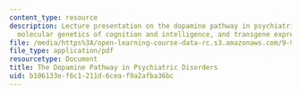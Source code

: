```yaml
---
content_type: resource
description: Lecture presentation on the dopamine pathway in psychiatric disorders,
  molecular genetics of cognition and intelligence, and transgene expression.
file: /media/https%3A/open-learning-course-data-rc.s3.amazonaws.com/9-914-special-topics-genetics-neurobiology-and-pathophysiology-of-psychiatric-disorders-fall-2008/b106133ef6c1211d6ceaf9a2afba36bc_MIT9_914f08_lec05.pdf
file_type: application/pdf
resourcetype: Document
title: The Dopamine Pathway in Psychiatric Disorders
uid: b106133e-f6c1-211d-6cea-f9a2afba36bc
---
```

